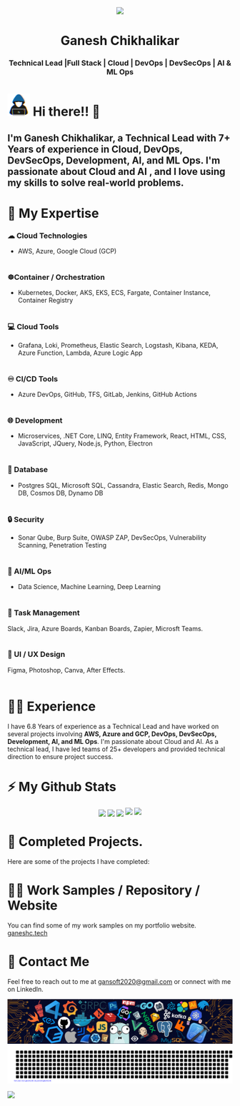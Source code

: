 
<p align="center">
  <img src="https://github.com/thompsonemerson/thompsonemerson/raw/master/cover-thompson.png" height="200"/>
</p>

<h1 align="center">Ganesh Chikhalikar</h1>
<h3 align="center">Technical Lead |Full Stack | Cloud | DevOps | DevSecOps | AI & ML Ops</h3>
<h1></h1>

# <picture><img src = "https://github.com/0xAbdulKhalid/0xAbdulKhalid/raw/main/assets/mdImages/about_me.gif" width = 50px></picture> Hi there!! 👋

## I'm **Ganesh Chikhalikar**, a Technical Lead with 7+ Years of experience in Cloud, DevOps, DevSecOps, Development, AI, and ML Ops. I'm passionate about Cloud and AI , and I love using my skills to solve real-world problems.

# 🚀 My Expertise


### ☁ Cloud Technologies 
- AWS, Azure, Google Cloud (GCP)
<br /> <br />

### ☸Container / Orchestration 
- Kubernetes, Docker, AKS, EKS, ECS, Fargate, Container Instance, Container Registry 
<br /> <br />

### 💻 Cloud Tools 
- Grafana, Loki, Prometheus, Elastic Search, Logstash, Kibana, KEDA, Azure Function, Lambda, Azure Logic App 
<br /> <br />

### ♾ CI/CD Tools 
- Azure DevOps, GitHub, TFS, GitLab, Jenkins, GitHub Actions 
<br /> <br />

### 🌐 Development 
 - Microservices, .NET Core, LINQ, Entity Framework, React, HTML, CSS, JavaScript, JQuery, Node.js, Python, Electron
<br /> <br />

### 🧊 Database 
- Postgres SQL, Microsoft SQL, Cassandra, Elastic Search, Redis, Mongo DB, Cosmos DB, Dynamo DB
<br /> <br />

### 🔒 Security 
- Sonar Qube, Burp Suite, OWASP ZAP, DevSecOps, Vulnerability Scanning, Penetration Testing
<br /> <br />

### 🤖 AI/ML Ops 
- Data Science, Machine Learning, Deep Learning
<br /> <br />

### 📅 Task Management
Slack, Jira, Azure Boards, Kanban Boards, Zapier, Microsft Teams.
<br /> <br />

### 🎨 UI / UX Design
Figma, Photoshop, Canva, After Effects.
<br /> <br />

# 👨‍💻 Experience
I have 6.8 Years of experience as a Technical Lead and have worked on several projects involving **AWS, Azure and GCP, DevOps, DevSecOps, Development, AI, and ML Ops**. I'm passionate about Cloud and AI. As a technical lead, I have led teams of  25+ developers and provided technical direction to ensure project success.


# ⚡️ My Github Stats
<p align="center">
<img align="center" src="https://github-readme-stats.vercel.app/api/top-langs/?username=gansoft&layout=compact&bg_color=0,73FA79,73FDFF,7A81FF&theme=graywhite&langs_count=10&exclude_repo=kasweb">
<img align="center" src="https://github-readme-stats.vercel.app/api?username=gansoft&count_private=true&show_icons=trueline_height=21&bg_color=0,EC6C6C,FFD479,FFFC79,73FA79&theme=graywhite">	
<img align="center" src="https://github-readme-streak-stats.herokuapp.com/?user=gansoft&theme=dracula">
<img src="https://metrics.lecoq.io/gansoft?template=classic&achievements=1&achievements.threshold=C&achievements.secrets=true&achievements.display=compact&achievements.limit=0&config.timezone=Asia%2FDhaka">	
<img src="https://github-profile-trophy.vercel.app/?username=gansoft&theme=onedark&title=MultiLanguage,Stars,Commit,Followers,Repo,PR">
</p>

# 🔨 Completed Projects.
Here are some of the projects I have completed:




# 👨‍💼 Work Samples / Repository / Website
You can find some of my work samples on my portfolio website.
<br/>
[ganeshc.tech](https://ganeshc.tech)


# 📧 Contact Me
Feel free to reach out to me at gansoft2020@gmail.com or connect with me on LinkedIn.




 <p align="center">
  <img src="https://raw.githubusercontent.com/KevinPatel04/KevinPatel04/master/header.png">
  <img src="https://raw.githubusercontent.com/gansoft/gansoft/4a18e413c4df66de8e20cb7fbb88b749e09d5ff8/gitartwork.svg">
  </p>
  
  ![](https://komarev.com/ghpvc/?username=gansoft&color=ff69b4&label=🍨_Nice_To_Meet_U!_You+are+my+visitor+No.)

